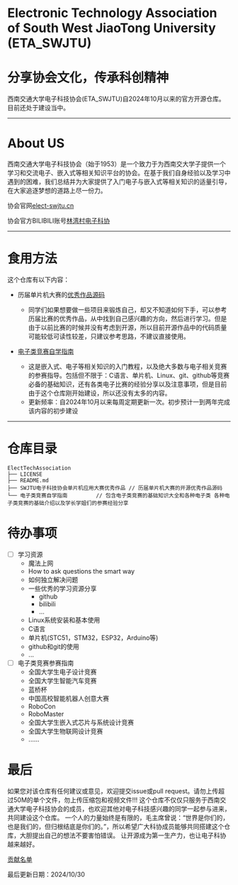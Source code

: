 # Electronic Technology Association of South West JiaoTong University (ETA_SWJTU)

# 分享协会文化，传承科创精神
西南交通大学电子科技协会(ETA_SWJTU)自2024年10月以来的官方开源仓库。目前还处于建设当中。

---
# About US
西南交通大学电子科技协会（始于1953）是一个致力于为西南交大学子提供一个学习和交流电子、嵌入式等相关知识平台的协会。在基于我们自身经验以及学习中遇到的困难，我们总结并为大家提供了入门电子与嵌入式等相关知识的适量引导，在大家追逐梦想的道路上尽一份力。

协会官网[elect-swjtu.cn](https://elect-swjtu.cn/)

协会官方BILIBILI账号[林湾村电子科协](https://space.bilibili.com/3493078602090595?spm_id_from=333.337.search-card.all.click)

---
# 食用方法
这个仓库有以下内容：
- 历届单片机大赛的[优秀作品源码](SWJTU电子科技协会单片机应用大赛优秀作品/README.md)

    - 同学们如果想要做一些项目来锻炼自己，却又不知道如何下手，可以参考历届比赛的优秀作品，从中找到自己感兴趣的方向，然后进行学习。但是由于以前比赛的时候并没有考虑到开源，所以目前开源作品中的代码质量可能较低可读性较差，只建议参考思路，不建议直接使用。

- [电子类竞赛自学指南](电子类竞赛自学指南/README.md)
    - 这是嵌入式、电子等相关知识的入门教程，以及绝大多数与电子相关竞赛的参赛指导。包括但不限于：C语言、单片机、Linux、git、github等竞赛必备的基础知识，还有各类电子比赛的经验分享以及注意事项，但是目前由于这个仓库刚开始建设，所以还没有太多的内容。
    - 更新频率：自2024年10月以来每周定期更新一次。初步预计一到两年完成该内容的初步建设

---
# 仓库目录
~~~
ElectTechAssociation
├── LICENSE
├── README.md
├── SWJTU电子科技协会单片机应用大赛优秀作品 // 历届单片机大赛的开源优秀作品源码
└── 电子类竞赛自学指南         // 包含电子类竞赛的基础知识大全和各种电子类 各种电子类竞赛的基础介绍以及学长学姐们的参赛经验分享
~~~

# 待办事项
- [ ] 学习资源
    - 魔法上网
    - How to ask questions the smart way
    - 如何独立解决问题
    - 一些优秀的学习资源分享
        - github
        - bilibili
        - ...
    - Linux系统安装和基本使用
    - C语言
    - 单片机(STC51，STM32，ESP32，Arduino等)
    - github和git的使用
    - ...
- [ ] 电子类竞赛参赛指南
    - 全国大学生电子设计竞赛
    - 全国大学生智能汽车竞赛
    - 蓝桥杯
    - 中国高校智能机器人创意大赛
    - RoboCon
    - RoboMaster
    - 全国大学生嵌入式芯片与系统设计竞赛
    - 全国大学生物联网设计竞赛
    - ......

# 最后
如果您对该仓库有任何建议或意见，欢迎提交issue或pull request。请勿上传超过50M的单个文件，勿上传压缩包和视频文件!!!
这个仓库不仅仅只服务于西南交通大学电子科技协会的成员，也欢迎其他对电子科技感兴趣的同学一起参与进来，共同建设这个仓库。
一个人的力量始终是有限的，毛主席曾说：“世界是你们的，也是我们的，但归根结底是你们的。”，所以希望广大科协成员能够共同搭建这个仓库，大胆提出自己的想法不要害怕错误。
让开源成为第一生产力，也让电子科协越来越好。

[贡献名单](https://elect-swjtu.cn/index.php/%e8%b4%a1%e7%8c%ae%e5%90%8d%e5%8d%95/)

最后更新日期：2024/10/30
